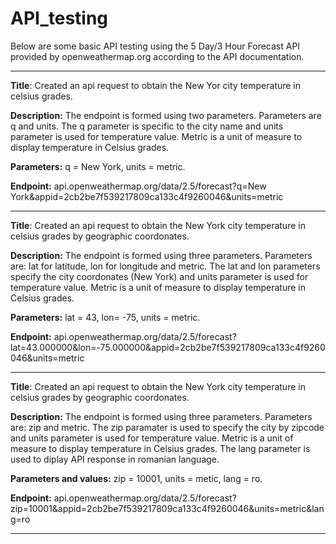 # API_testing

Below are some basic API testing using the 5 Day/3 Hour Forecast API provided by openweathermap.org according to the API documentation. 

---------------------

**Title**: 
Created an api request to obtain the New Yor city temperature in celsius grades. 

**Description:** 
The endpoint is formed using two parameters. Parameters are q and units. The q parameter is specific to the city name and units parameter is used for temperature value. Metric is a unit of measure to display temperature in Celsius grades. 

**Parameters:** 
q = New York, units = metric. 

**Endpoint:** api.openweathermap.org/data/2.5/forecast?q=New York&appid=2cb2be7f539217809ca133c4f9260046&units=metric

---------------------

**Title**: 
Created an api request to obtain the New York city temperature in celsius grades by geographic coordonates. 

**Description:** 
The endpoint is formed using three parameters. Parameters are: lat for latitude, lon for longitude and metric. The lat and lon parameters specify the city coordonates (New York) and units parameter is used for temperature value. Metric is a unit of measure to display temperature in Celsius grades. 

**Parameters:** 
lat = 43, lon=  -75, units = metric.  

**Endpoint:** 
api.openweathermap.org/data/2.5/forecast?lat=43.000000&lon=-75.000000&appid=2cb2be7f539217809ca133c4f9260046&units=metric

---------------------

**Title**: 
Created an api request to obtain the New York city temperature in celsius grades by geographic coordonates. 

**Description:** 
The endpoint is formed using three parameters. Parameters are: zip and metric. The zip paramater is used to specify the city by zipcode and units parameter is used for temperature value. Metric is a unit of measure to display temperature in Celsius grades. The lang parameter is used to diplay API response in romanian language.  

**Parameters and values:** 
zip = 10001, units = metic, lang = ro. 

**Endpoint:** 
api.openweathermap.org/data/2.5/forecast?zip=10001&appid=2cb2be7f539217809ca133c4f9260046&units=metric&lang=ro

---------------------

